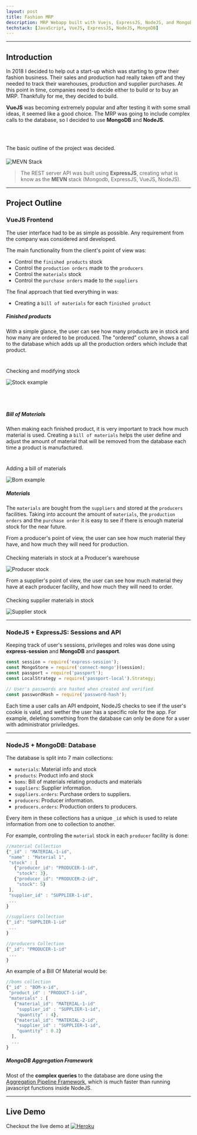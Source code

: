 ```yaml
---
layout: post
title: Fashion MRP
description: MRP Webapp built with Vuejs, ExpressJS, NodeJS, and MongoDB
techstack: [JavaScript, VueJS, ExpressJS, NodeJS, MongoDB]
---
```


---

## Introduction

In 2018 I decided to help out a start-up which was starting to grow their fashion business. Their sales and production had really taken off and they needed to track their warehouses, production and supplier purchases. At this point in time, companies need to decide either to build or to buy an MRP. Thankfully for me, they decided to build.

**VueJS** was becoming extremely popular and after testing it with some small ideas, it seemed like a good choice. The MRP was going to include complex calls to the database, so I decided to use **MongoDB** and **NodeJS**. 

<p class="center" style="margin-top: 60px"> The basic outline of the project was decided. </p>

<div class="center-div" style="max-width: 500px; margin-top: 20px;">
	<img src="/assets/images/MEVNstack.png" alt="MEVN Stack">
</div>

  > The REST server API was built using **ExpressJS**, creating what is know as the **MEVN** stack (Mongodb, ExpressJS, VueJS, NodeJS).

 ---

## Project Outline

### VueJS Frontend

The user interface had to be as simple as possible. Any requirement from the company was considered and developed. 

The main functionality from the client's point of view was:

* Control the `finished products` stock
* Control the `production orders` made to the `producers`
* Control the `materials` stock
* Control the `purchase orders` made to the `suppliers`

The final approach that tied everything in was:

* Creating a `bill of materials` for each `finished product`

##### Finished products

With a simple glance, the user can see how many products are in stock and how many are ordered to be produced. The "ordered" column, shows a call to the database which adds up all the production orders which include that product.

<div class="center-div" style="margin-top: 40px; margin-bottom: 70px">
  <p class="image-subtitle"> Checking and modifying stock </p>
  <img src="/assets/examples/stock-example.gif" title="Stock example" alt="Stock example">
</div>


##### Bill of Materials

When making each finished product, it is very important to track how much material is used. Creating a `bill of materials` helps the user define and adjust the amount of material that will be removed from the database each time a product is manufactured.

<div class="center-div" style="margin-top: 40px;">
  <p class="image-subtitle"> Adding a bill of materials </p>
  <img src="/assets/examples/bom-example.gif" title="Bom example" alt="Bom example">

</div>


##### Materials

The `materials` are bought from the `suppliers` and stored at the `producers` facilities. Taking into account the amount of `materials`, the `production orders` and the `purchase order` it is easy to see if there is enough material stock for the near future.

From a producer's point of view, the user can see how much material they have, and how much they will need for production. 

<div class="center-div" style="margin-top: 20px;">
  <p class="image-subtitle"> Checking materials in stock at a Producer's warehouse </p>
	<img src="/assets/examples/producer-stock.gif" title="Producer stock" alt="Producer stock">
</div>

From a supplier's point of view, the user can see how much material they have at each producer facility, and how much they will need to order.

<div class="center-div" style="margin-top: 20px;">
  <p class="image-subtitle"> Checking supplier materials in stock  </p>
  <img src="/assets/examples/supplier-stock.gif" title="Supplier stock" alt="Supplier stock">
</div>

---

### NodeJS + ExpressJS: Sessions and API

Keeping track of user's sessions, privileges and roles was done using **express-session** and **MongoDB** and **passport**.

```javascript
const session = require('express-session');
const MongoStore = require('connect-mongo')(session);
const passport = require('passport');
const LocalStrategy = require('passport-local').Strategy;

// User's passwords are hashed when created and verified
const passwordHash = require('password-hash');
```

Each time a user calls an API endpoint, NodeJS checks to see if the user's cookie is valid, and wether the user has a specific role for the app. For example, deleting something from the database can only be done for a user with administrator priviledges.


---

### NodeJS + MongoDB: Database 

The database is split into 7 main collections:

* `materials`: Material info and stock
* `products`: Product info and stock
* `boms`: Bill of materials relating products and materials
* `suppliers`: Supplier information.
* `suppliers.orders`: Purchase orders to suppliers.
* `producers`: Producer information.
* `producers.orders`: Production orders to producers.

Every item in these collections has a unique `_id` which is used to relate information from one to collection to another. 

For example, controling the `material` stock in each `producer` facility is done:

```javascript
//material Collection
{"_id" : "MATERIAL-1-id",
 "name" : "Material 1",
 "stock" : [
   {"producer_id": "PRODUCER-1-id",
    "stock": 3},
   {"producer_id": "PRODUCER-2-id",
    "stock": 5}
 ],
 "supplier_id" : "SUPPLIER-1-id",
 ...
}

//suppliers Collection
{"_id": "SUPPLIER-1-id"
 ...
}

//producers Collection
{"_id": "PRODUCER-1-id"
 ...
}
```

An example of a Bill Of Material would be:

```javascript
//boms collection
{"_id" : "BOM-x-id",
 "product_id" : "PRODUCT-1-id",
 "materials" : [
   {"material_id": "MATERIAL-1-id"
    "supplier_id" : "SUPPLIER-1-id",
    "quantity" : 4},
   {"material_id": "MATERIAL-2-id",
    "supplier_id" : "SUPPLIER-1-id",
    "quantity" : 0.2}
  ],
  ...
}
```

##### MongoDB Aggregation Framework

Most of the **complex queries** to the database are done using the <a href="https://docs.mongodb.com/manual/core/aggregation-pipeline/" target="_blank">Aggregation Pipeline Framework</a>, which is much faster than running javascript functions inside NodeJS.

 ---

## Live Demo

Checkout the live demo at <a href="https://fashionmrpexample.herokuapp.com/" target="_blank"><img class="inline-image" src="/assets/heroku.png" alt="Heroku"></a>
